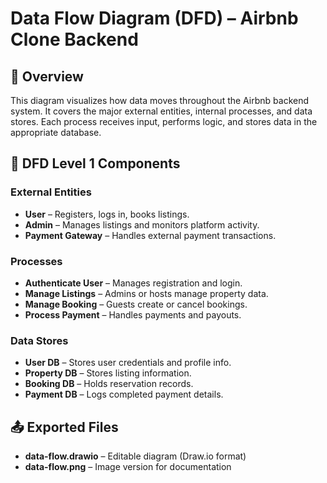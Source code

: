 # Data Flow Diagram (DFD) – Airbnb Clone Backend

## 📌 Overview

This diagram visualizes how data moves throughout the Airbnb backend system. It covers the major external entities, internal processes, and data stores. Each process receives input, performs logic, and stores data in the appropriate database.

## 🧩 DFD Level 1 Components

### External Entities
- **User** – Registers, logs in, books listings.
- **Admin** – Manages listings and monitors platform activity.
- **Payment Gateway** – Handles external payment transactions.

### Processes
- **Authenticate User** – Manages registration and login.
- **Manage Listings** – Admins or hosts manage property data.
- **Manage Booking** – Guests create or cancel bookings.
- **Process Payment** – Handles payments and payouts.

### Data Stores
- **User DB** – Stores user credentials and profile info.
- **Property DB** – Stores listing information.
- **Booking DB** – Holds reservation records.
- **Payment DB** – Logs completed payment details.

## 📤 Exported Files
- **data-flow.drawio** – Editable diagram (Draw.io format)
- **data-flow.png** – Image version for documentation

